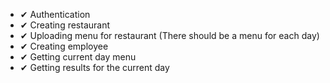 - ✔ Authentication
- ✔ Creating restaurant
- ✔ Uploading menu for restaurant (There should be a menu for each day)
- ✔ Creating employee
- ✔ Getting current day menu
- ✔ Getting results for the current day
